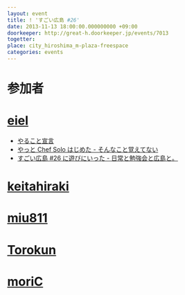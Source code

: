```yaml
---
layout: event
title: ! 'すごい広島 #26'
date: 2013-11-13 18:00:00.000000000 +09:00
doorkeeper: http://great-h.doorkeeper.jp/events/7013
togetter:
place: city_hiroshima_m-plaza-freespace
categories: events
---
```


# 参加者


# [eiel](http://eiel.info)

* [やること宣言](https://github.com/great-h/great-h.github.io/issues/405)
* [やっと Chef Solo はじめた - そんなこと覚えてない](http://blog.eiel.info/blog/2013/11/13/abc-chef-solo/)
* [すごい広島 #26 に遊びにいった - 日常と勉強会と広島と。](http://eielh-life.tumblr.com/post/66876654202/26)


# [keitahiraki](https://github.com/keitahiraki)


# [miu811](https://github.com/miu811)


# [Torokun](https://github.com/Torokun)


# [moriC](https://github.com/moriC)
